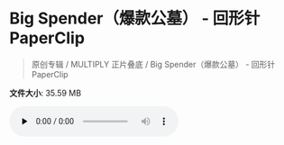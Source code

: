 # Big Spender（爆款公墓） - 回形针PaperClip

> 原创专辑 / MULTIPLY 正片叠底 / Big Spender（爆款公墓） - 回形针PaperClip

**文件大小**: 35.59 MB

<audio preload="none" controls><source src="https://file.hsyhx.top/archive/原创专辑/MULTIPLY 正片叠底/Big Spender（爆款公墓） - 回形针PaperClip.flac" type="audio/mpeg">🤔 您的浏览器不支持此音频格式</audio>